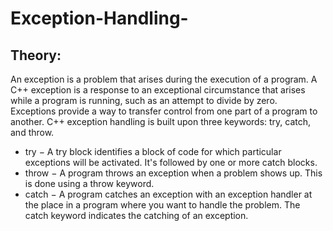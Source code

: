 # Exception-Handling-
## Theory:
An exception is a problem that arises during the execution of a program. A C++ exception is a response to an exceptional circumstance that arises while a program is running, such as an attempt to divide by zero.<br>
Exceptions provide a way to transfer control from one part of a program to another. C++ exception handling is built upon three keywords: try, catch, and throw.<br>
<ul>
<li>try − A try block identifies a block of code for which particular exceptions will be activated. It's followed by one or more catch blocks.</li>
<li>throw − A program throws an exception when a problem shows up. This is done using a throw keyword. </li>
<li>catch − A program catches an exception with an exception handler at the place in a program where you want to handle the problem. The catch keyword indicates the catching of an exception. </li>

  
</ul>
